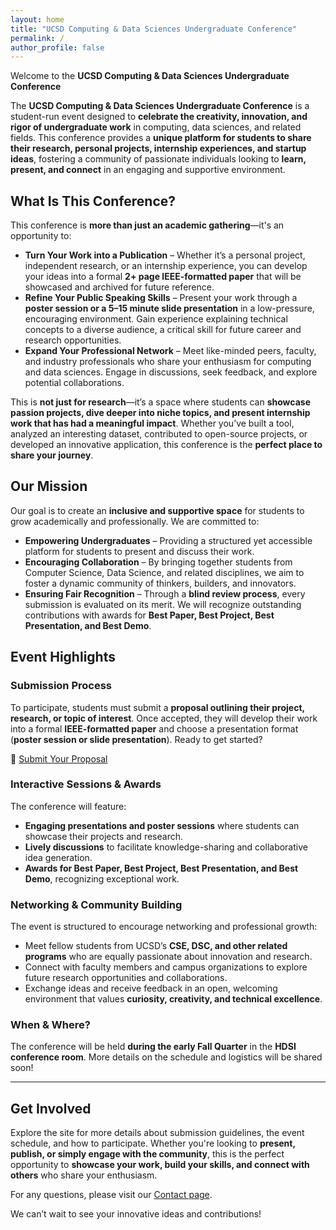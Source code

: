 ```yaml
---
layout: home
title: "UCSD Computing & Data Sciences Undergraduate Conference"
permalink: /
author_profile: false
---
```


Welcome to the **UCSD Computing & Data Sciences Undergraduate Conference**

The **UCSD Computing & Data Sciences Undergraduate Conference** is a student-run event designed to **celebrate the creativity, innovation, and rigor of undergraduate work** in computing, data sciences, and related fields. This conference provides a **unique platform for students to share their research, personal projects, internship experiences, and startup ideas**, fostering a community of passionate individuals looking to **learn, present, and connect** in an engaging and supportive environment.

## What Is This Conference?

This conference is **more than just an academic gathering**—it's an opportunity to:

- **Turn Your Work into a Publication** – Whether it’s a personal project, independent research, or an internship experience, you can develop your ideas into a formal **2+ page IEEE-formatted paper** that will be showcased and archived for future reference.
- **Refine Your Public Speaking Skills** – Present your work through a **poster session or a 5–15 minute slide presentation** in a low-pressure, encouraging environment. Gain experience explaining technical concepts to a diverse audience, a critical skill for future career and research opportunities.
- **Expand Your Professional Network** – Meet like-minded peers, faculty, and industry professionals who share your enthusiasm for computing and data sciences. Engage in discussions, seek feedback, and explore potential collaborations.

This is **not just for research**—it’s a space where students can **showcase passion projects, dive deeper into niche topics, and present internship work that has had a meaningful impact**. Whether you’ve built a tool, analyzed an interesting dataset, contributed to open-source projects, or developed an innovative application, this conference is the **perfect place to share your journey**.

## Our Mission

Our goal is to create an **inclusive and supportive space** for students to grow academically and professionally. We are committed to:

- **Empowering Undergraduates** – Providing a structured yet accessible platform for students to present and discuss their work.
- **Encouraging Collaboration** – By bringing together students from Computer Science, Data Science, and related disciplines, we aim to foster a dynamic community of thinkers, builders, and innovators.
- **Ensuring Fair Recognition** – Through a **blind review process**, every submission is evaluated on its merit. We will recognize outstanding contributions with awards for **Best Paper, Best Project, Best Presentation, and Best Demo**.

## Event Highlights

### **Submission Process**
To participate, students must submit a **proposal outlining their project, research, or topic of interest**. Once accepted, they will develop their work into a formal **IEEE-formatted paper** and choose a presentation format (**poster session or slide presentation**). Ready to get started? 

📌 [Submit Your Proposal](https://docs.google.com/forms/d/1rzDWWH-4ytHpyIjoJF7xkPvsrbebqWS-iH42dQ8ojOs/edit)

### **Interactive Sessions & Awards**
The conference will feature:
- **Engaging presentations and poster sessions** where students can showcase their projects and research.
- **Lively discussions** to facilitate knowledge-sharing and collaborative idea generation.
- **Awards for Best Paper, Best Project, Best Presentation, and Best Demo**, recognizing exceptional work.

### **Networking & Community Building**
The event is structured to encourage networking and professional growth:
- Meet fellow students from UCSD’s **CSE, DSC, and other related programs** who are equally passionate about innovation and research.
- Connect with faculty members and campus organizations to explore future research opportunities and collaborations.
- Exchange ideas and receive feedback in an open, welcoming environment that values **curiosity, creativity, and technical excellence**.

### **When & Where?**
The conference will be held **during the early Fall Quarter** in the **HDSI conference room**. More details on the schedule and logistics will be shared soon!

---

## Get Involved
Explore the site for more details about submission guidelines, the event schedule, and how to participate. Whether you're looking to **present, publish, or simply engage with the community**, this is the perfect opportunity to **showcase your work, build your skills, and connect with others** who share your enthusiasm.

For any questions, please visit our [Contact page](/contact/).

We can’t wait to see your innovative ideas and contributions!

